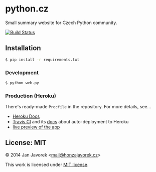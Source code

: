 
# python.cz

Small summary website for Czech Python community.

[![Build Status](https://travis-ci.org/honzajavorek/python.cz.svg?branch=master)](https://travis-ci.org/honzajavorek/python.cz)

## Installation

```bash
$ pip install -r requirements.txt
```

### Development

```bash
$ python web.py
```

### Production (Heroku)

There's ready-made `Procfile` in the repository. For more details,
see...

- [Heroku Docs](https://devcenter.heroku.com/articles/getting-started-with-python)
- [Travis CI](https://travis-ci.org/pyvec/python.cz) and its
  [docs](http://docs.travis-ci.com/user/deployment/heroku/) about auto-deployment to Heroku
- [live preview of the app](http://pythoncz.herokuapp.com/)

## License: MIT

© 2014 Jan Javorek &lt;<a
href="mailto:mail&#64;honzajavorek.cz">mail&#64;honzajavorek.cz</a>&gt;

This work is licensed under [MIT license](https://en.wikipedia.org/wiki/MIT_License).
